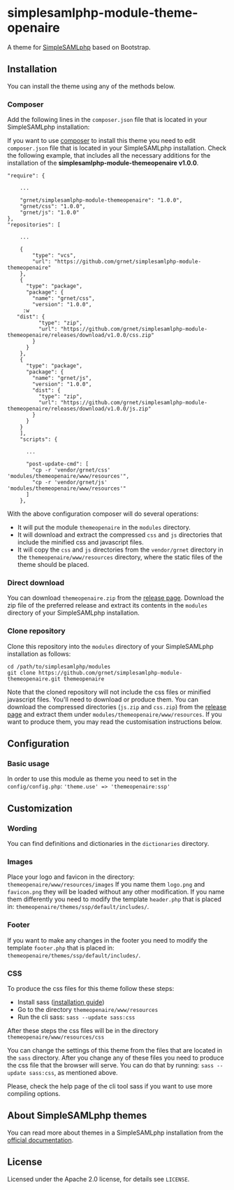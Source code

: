 # simplesamlphp-module-theme-openaire

A theme for [SimpleSAMLphp](https://simplesamlphp.org/) based on Bootstrap.
## Installation

You can install the theme using any of the methods below.

### Composer

Add the following lines in the `composer.json` file that is located in your
SimpleSAMLphp installation:

If you want to use [composer](https://getcomposer.org/) to install this theme
you need to edit `composer.json` file that is located in your SimpleSAMLphp
installation. Check the following example, that includes all the necessary
additions for the installation of the **simplesamlphp-module-themeopenaire v1.0.0**.

```
"require": {

    ...

    "grnet/simplesamlphp-module-themeopenaire": "1.0.0",
    "grnet/css": "1.0.0",
    "grnet/js": "1.0.0"
},
"repositories": [

    ...

    {
        "type": "vcs",
        "url": "https://github.com/grnet/simplesamlphp-module-themeopenaire"
    },
    {
      "type": "package",
      "package": {
        "name": "grnet/css",
        "version": "1.0.0",
     :w
   "dist": {
          "type": "zip",
          "url": "https://github.com/grnet/simplesamlphp-module-themeopenaire/releases/download/v1.0.0/css.zip"
        }
      }
    },
    {
      "type": "package",
      "package": {
        "name": "grnet/js",
        "version": "1.0.0",
        "dist": {
          "type": "zip",
          "url": "https://github.com/grnet/simplesamlphp-module-themeopenaire/releases/download/v1.0.0/js.zip"
        }
      }
    }
    ],
    "scripts": {

      ...

      "post-update-cmd": [
        "cp -r 'vendor/grnet/css' 'modules/themeopenaire/www/resources'",
        "cp -r 'vendor/grnet/js' 'modules/themeopenaire/www/resources'"
      ]
    },
```

With the above configuration composer will do several operations:
- It will put the module `themeopenaire` in the `modules` directory.
- It will download and extract the compressed `css` and `js` directories that
  include the minified css and javascript files.
- It will copy the `css` and `js` directories from the `vendor/grnet` directory
  in the `themeopenaire/www/resources` directory, where the static files of the
  theme should be placed.

### Direct download

You can download `themeopenaire.zip` from the [release page](https://github.com/grnet/simplesamlphp-module-themeopenaire/releases).
Download the zip file of the preferred release and extract its contents in the
`modules` directory of your SimpleSAMLphp installation.

### Clone repository

Clone this repository into the `modules` directory of your SimpleSAMLphp
installation as follows:
```
cd /path/to/simplesamlphp/modules
git clone https://github.com/grnet/simplesamlphp-module-themeopenaire.git themeopenaire
```
Note that the cloned repository will not include the css files or minified
javascript files.
You'll need to download or produce them. You can download the compressed
directories (`js.zip` and `css.zip`) from the [release page](https://github.com/grnet/simplesamlphp-module-themeopenaire/releases) and
extract them under `modules/themeopenaire/www/resources`.  If you want to produce
them, you may read the customisation instructions below.


## Configuration

### Basic usage

In order to use this module as theme you need to set in the
`config/config.php`: `'theme.use' => 'themeopenaire:ssp'`

## Customization

### Wording

You can find definitions and dictionaries in the `dictionaries` directory.

### Images

Place your logo and favicon in the directory:
`themeopenaire/www/resources/images` If you name them `logo.png` and
`favicon.png` they will be loaded without any other modification.  If you name
them differently you need to modify the template `header.php` that is placed in:
`themeopenaire/themes/ssp/default/includes/`.

### Footer
If you want to make any changes in the footer you need to modify the template
`footer.php` that is placed in: `themeopenaire/themes/ssp/default/includes/`.

### CSS

To produce the css files for this theme follow these steps:
- Install sass ([installation guide](http://sass-lang.com/install))
- Go to the directory `themeopenaire/www/resources`
- Run the cli sass: `sass --update sass:css`

After these steps the css files will be in the directory
`themeopenaire/www/resources/css`

You can change the settings of this theme from the files that are located in the
`sass` directory. After you change any of these files you need to produce the css file that the
browser will serve. You can do that by running: `sass --update sass:css`, as
mentioned above.

Please, check the help page of the cli tool sass if you want to use more
compiling options.


## About SimpleSAMLphp themes

You can read more about themes in a SimpleSAMLphp installation from the
[official documentation](https://simplesamlphp.org/docs/stable/simplesamlphp-theming).


## License

Licensed under the Apache 2.0 license, for details see `LICENSE`.

